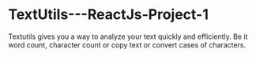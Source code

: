 # TextUtils---ReactJs-Project-1
Textutils gives you a way to analyze your text quickly and efficiently. Be it word count, character count or copy text or convert cases of characters.
